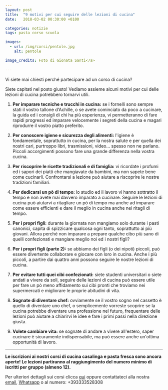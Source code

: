 ```yaml
---
layout: post
title:  "9 motivi per cui seguire delle lezioni di cucina"
date:   2018-03-02 00:30:00 +0100

categories: notizie
tags: pasta corso scuola

images:
  - url: /img/corsi/pentole.jpg
    alt: pentole

image_credits: Foto di Gionata Santi</a>
 
---
```


Vi siete mai chiesti perché partecipare ad un corso di cucina?


Siete capitati nel posto giusto!
Vediamo assieme alcuni motivi per cui delle lezioni di cucina potrebbero tornarvi utili.

<!--continua-->

1. **Per imparare tecniche e trucchi in cucina:** se i fornelli sono sempre stati il vostro tallone d'Achille, o se avete cominciato da poco a cucinare, la guida ed i consigli di chi ha più esperienza, vi permetteranno di fare rapidi progressi ed imparare velocemente i segreti della cucina e magari riprodurre il vostro piatto preferito.

2. **Per conoscere igiene e sicurezza degli alimenti:** l'igiene è fondamentale, soprattutto in cucina, per la nostra salute e per quella dei nostri cari, purtroppo libri, trasmissioni, video... spesso non ne parlano. Piccoli accorgimenti possono fare una grande differenza nella vostra cucina.

3. **Per riscoprire le ricette tradizionali e di famiglia:** vi ricordate i profumi  ed i sapori dei piatti che mangiavate da bambini, ma non sapete bene come cucinarli. Confrontarsi a lezione può aiutare a riscoprire le nostre tradizioni familiari.

4. **Per dedicarsi un pò di tempo:** lo studio ed il lavoro vi hanno sottratto il tempo e non avete mai davvero imparato a cucinare. Seguire le lezioni di cucina può aiutarvi a ritagliare un pò di tempo ma anche ad imparare come essere efficienti e dare il meglio in cucina anche nei ritagli di tempo.

5. **Per i propri figli:** durante la giornata non mangiamo solo durante i pasti canonici, capita di spizzicare qualcosa ogni tanto, soprattutto ai più giovani. Allora perché non imparare a prepare qualche cibo più sano di quelli confezionati e mangiare meglio noi ed i nostri figli?

6. **Per i propri figli (parte 2):** se abbiamo dei figli (o dei nipoti) piccoli, può essere divertente collaborare e giocare con loro in cucina. Anche i più piccoli, a partire dai quattro anni possono seguire le nostre lezioni di cucina.

7. **Per evitare tutti quei cibi confezionati:** siete studenti universitari o siete andati a vivere da soli, seguire delle lezioni di cucina può essere utile per fare un pò meno affidamento sui cibi pronti che troviamo nei supermercati e migliorare le proprie abitudini di vita.

8. **Sognate di diventare chef:** ovviamente se il vostro sogno nel cassetto è quello di diventare uno chef, o semplicemente vorreste scoprire se la cucina potrebbe diventare una professione nel futuro, frequentare delle lezioni può aiutare a chiarirvi le idee e fare i primi passi nella direzione giusta.

9. **Volete cambiare vita:** se sognate di andare a vivere all'estero, saper cucinare è sicuramente indispensabile, ma può essere anche un'ottima opportunità di lavoro.

***

**Le iscrizioni ai nostri corsi di cucina casalinga e pasta fresca sono ancora aperte! Le lezioni partiranno al raggiungimento del numero minimo di iscritti per gruppo (almeno 12).**

Per ulteriori dettagli sui corsi clicca [qui](/2018/02/10/corsi-cucina-dettagli) oppure contattateci alla nostra [email](&#x6d;&#97;&#x69;&#108;&#116;&#111;&#x3a;&#x63;&#x75;&#x63;&#105;&#x6e;&#x61;&#x2e;&#x64;&#x69;&#46;&#108;&#111;&#100;&#x69;&#x40;&#x67;&#109;&#x61;&#105;&#x6c;&#x2e;&#99;&#111;&#109; "Invia email"), [Whatsapp](https://api.whatsapp.com/send?phone=393333528308 "Invia messaggio") o al numero: +393333528308
